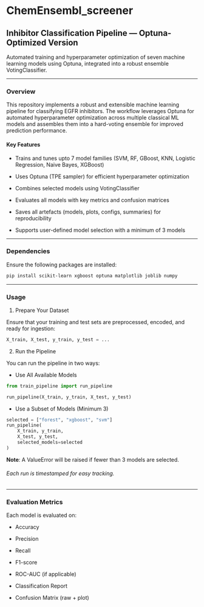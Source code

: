 # ChemEnsembl_screener
## Inhibitor Classification Pipeline — Optuna-Optimized Version
Automated training and hyperparameter optimization of seven machine learning models using Optuna, integrated into a robust ensemble VotingClassifier.
_________________________________________________________________________________________________________________________________________________________

### Overview
This repository implements a robust and extensible machine learning pipeline for classifying EGFR inhibitors. The workflow leverages Optuna for automated hyperparameter optimization across multiple classical ML models and assembles them into a hard-voting ensemble for improved prediction performance.

#### Key Features

- Trains and tunes upto 7 model families (SVM, RF, GBoost, KNN, Logistic Regression, Naive Bayes, XGBoost)

- Uses Optuna (TPE sampler) for efficient hyperparameter optimization

- Combines selected models using VotingClassifier

- Evaluates all models with key metrics and confusion matrices

- Saves all artefacts (models, plots, configs, summaries) for reproducibility

- Supports user-defined model selection with a minimum of 3 models


_______________________________________________________________________

### Dependencies

Ensure the following packages are installed:
```bash
pip install scikit-learn xgboost optuna matplotlib joblib numpy
```
_______________________________________________________________________

### Usage
1. Prepare Your Dataset

Ensure that your training and test sets are preprocessed, encoded, and ready for ingestion:
```python
X_train, X_test, y_train, y_test = ...
```

2. Run the Pipeline

You can run the pipeline in two ways:
- Use All Available Models
 ```python
from train_pipeline import run_pipeline

run_pipeline(X_train, y_train, X_test, y_test)
```
- Use a Subset of Models (Minimum 3)
```python
selected = ["forest", "xgboost", "svm"]
run_pipeline(
    X_train, y_train,
    X_test, y_test,
    selected_models=selected
)
```
**Note**: A ValueError will be raised if fewer than 3 models are selected. 

###### Each run is timestamped for easy tracking.

__________________________________________________________________________________________

### Evaluation Metrics

Each model is evaluated on:

-    Accuracy

-    Precision

-    Recall

-    F1-score

-    ROC-AUC (if applicable)

-    Classification Report

-    Confusion Matrix (raw + plot)
